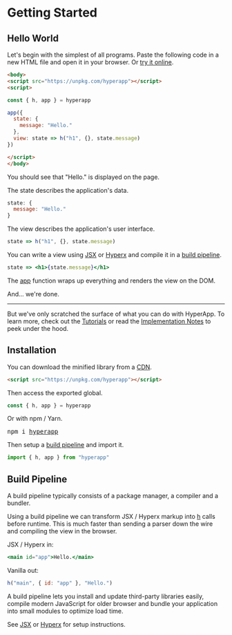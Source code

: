 # Getting Started

## Hello World

Let's begin with the simplest of all programs. Paste the following code in a new HTML file and open it in your browser. Or [try it online](https://codepen.io/hyperapp/pen/PmjRov?editors=1010).

```html
<body>
<script src="https://unpkg.com/hyperapp"></script>
<script>

const { h, app } = hyperapp

app({
  state: {
    message: "Hello."
  },
  view: state => h("h1", {}, state.message)
})

</script>
</body>
```

You should see that "Hello." is displayed on the page.

The state describes the application's data.

```js
state: {
  message: "Hello."
}
```

The view describes the application's user interface.

```js
state => h("h1", {}, state.message)
```

You can write a view using [JSX] or [Hyperx] and compile it in a [build pipeline](#build-pipeline).

```jsx
state => <h1>{state.message}</h1>
```

The [app](/docs/api.md#app) function wraps up everything and renders the view on the DOM.

And... we're done.

---

But we've only scratched the surface of what you can do with HyperApp. To learn more, check out the [Tutorials](/docs/tutorials.md) or read the [Implementation Notes](/docs/implementation-nodes.md) to peek under the hood.

## Installation

You can download the minified library from a [CDN](https://unpkg.com/hyperapp).

```html
<script src="https://unpkg.com/hyperapp"></script>
```

Then access the exported global.

```js
const { h, app } = hyperapp
```

Or with npm / Yarn.

<pre>
npm i <a href="https://www.npmjs.com/package/hyperapp">hyperapp</a>
</pre>

Then setup a [build pipeline](#build-pipeline) and import it.

```jsx
import { h, app } from "hyperapp"
```

## Build Pipeline

A build pipeline typically consists of a package manager, a compiler and a bundler.

Using a build pipeline we can transform JSX / Hyperx markup into [h](/docs/api.md#h) calls before runtime. This is much faster than sending a parser down the wire and compiling the view in the browser.

JSX / Hyperx in:

```jsx
<main id="app">Hello.</main>
```

Vanilla out:

```jsx
h("main", { id: "app" }, "Hello.")
```

A build pipeline lets you install and update third-party libraries easily, compile modern JavaScript for older browser and bundle your application into small modules to optimize load time.

See [JSX] or [Hyperx] for setup instructions.

[Hyperx]: /docs/hyperx.md
[JSX]: /docs/jsx.md

